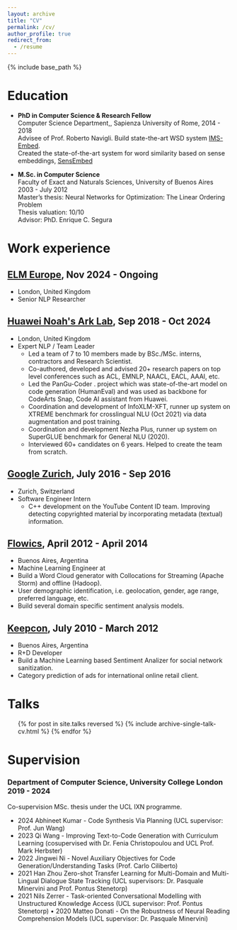 ```yaml
---
layout: archive
title: "CV"
permalink: /cv/
author_profile: true
redirect_from:
  - /resume
---
```


{% include base_path %}

Education
======
* **PhD in Computer Science & Research Fellow**\
Computer Science Department,, Sapienza University of Rome, 2014 - 2018\
Advisee of Prof. Roberto Navigli.
Build state-the-art WSD system [IMS-Embed](https://aclanthology.org/P16-1085/).\
Created the state-of-the-art system for word similarity based on sense embeddings, [SensEmbed](https://aclanthology.org/P15-1010/)

* **M.Sc. in Computer Science**\
Faculty of Exact and Naturals Sciences, University of Buenos Aires 2003 - July 2012\
Master’s thesis: Neural Networks for Optimization: The Linear Ordering Problem\
Thesis valuation: 10/10\
Advisor: PhD. Enrique C. Segura

Work experience
======

## [**ELM Europe**](https://elmeurope.com/), Nov 2024 - Ongoing
* London, United Kingdom
* Senior NLP Researcher

## [**Huawei Noah's Ark Lab**](https://noahlab.com.hk/#/home), Sep 2018 - Oct 2024
* London, United Kingdom
* Expert NLP / Team Leader 
  * Led a team of 7 to 10 members made by BSc./MSc. interns, contractors and Research Scientist.
  * Co-authored, developed and advised 20+ research papers on top level conferences such as ACL, EMNLP, NAACL, EACL, AAAI, etc.
  * Led the PanGu-Coder . project which was state-of-the-art model on code generation (HumanEval) and was used as backbone for CodeArts Snap, Code AI assistant from Huawei.
  * Coordination and development of InfoXLM-XFT, runner up system on XTREME benchmark for crosslingual NLU (Oct 2021) via data augmentation and post training.
  * Coordination and development Nezha Plus, runner up system on SuperGLUE benchmark for General NLU (2020).
  * Interviewed 60+ candidates on 6 years. Helped to create the team from scratch.

## [**Google Zurich**](https://support.google.com/youtube/answer/2797370?hl=en), July 2016 - Sep 2016
* Zurich, Switzerland
* Software Engineer Intern 
  * C++ development on the YouTube Content ID team. Improving detecting copyrighted material by incorporating metadata (textual) information.

##  [**Flowics**](https://www.flowics.com/), April 2012 - April 2014
  * Buenos Aires, Argentina
  * Machine Learning Engineer at
  * Build a Word Cloud generator with Collocations for Streaming (Apache Storm) and offline (Hadoop).
  * User demographic identification, i.e. geolocation, gender, age range, preferred language, etc.
  * Build several domain specific sentiment analysis models.

## [**Keepcon**](https://keepcon.com/en/), July 2010 - March 2012
  * Buenos Aires, Argentina
  * R+D Developer
  * Build a Machine Learning based Sentiment Analizer for social network sanitization.
  * Category prediction of ads for international online retail client.
  
Talks
======
  <ul>{% for post in site.talks reversed %}
    {% include archive-single-talk-cv.html  %}
  {% endfor %}</ul>
  
  
Supervision
======

### Department of Computer Science, University College London 2019 - 2024

Co-supervision MSc. thesis under the UCL IXN programme.
* 2024 Abhineet Kumar - Code Synthesis Via Planning (UCL supervisor: Prof. Jun Wang)
* 2023 Qi Wang - Improving Text-to-Code Generation with Curriculum Learning (cosupervised with Dr. Fenia Christopoulou and UCL Prof. Mark Herbster)
* 2022 Jingwei Ni - Novel Auxiliary Objectives for Code Generation/Understanding Tasks (Prof. Carlo Ciliberto)
* 2021 Han Zhou Zero-shot Transfer Learning for Multi-Domain and Multi-Lingual Dialogue State Tracking (UCL supervisors: Dr. Pasquale Minervini and Prof. Pontus Stenetorp)
* 2021 Nils Zerrer - Task-oriented Conversational Modelling with Unstructured Knowledge Access (UCL supervisor: Prof. Pontus Stenetorp)
• 2020 Matteo Donati - On the Robustness of Neural Reading Comprehension Models (UCL supervisor: Dr. Pasquale Minervini)
